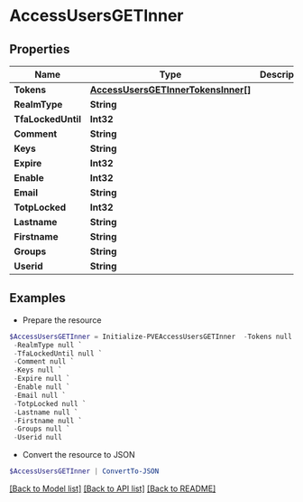 # AccessUsersGETInner
## Properties

Name | Type | Description | Notes
------------ | ------------- | ------------- | -------------
**Tokens** | [**AccessUsersGETInnerTokensInner[]**](AccessUsersGETInnerTokensInner.md) |  | [optional] 
**RealmType** | **String** |  | [optional] 
**TfaLockedUntil** | **Int32** |  | [optional] 
**Comment** | **String** |  | [optional] 
**Keys** | **String** |  | [optional] 
**Expire** | **Int32** |  | [optional] 
**Enable** | **Int32** |  | [optional] 
**Email** | **String** |  | [optional] 
**TotpLocked** | **Int32** |  | [optional] 
**Lastname** | **String** |  | [optional] 
**Firstname** | **String** |  | [optional] 
**Groups** | **String** |  | [optional] 
**Userid** | **String** |  | [optional] 

## Examples

- Prepare the resource
```powershell
$AccessUsersGETInner = Initialize-PVEAccessUsersGETInner  -Tokens null `
 -RealmType null `
 -TfaLockedUntil null `
 -Comment null `
 -Keys null `
 -Expire null `
 -Enable null `
 -Email null `
 -TotpLocked null `
 -Lastname null `
 -Firstname null `
 -Groups null `
 -Userid null
```

- Convert the resource to JSON
```powershell
$AccessUsersGETInner | ConvertTo-JSON
```

[[Back to Model list]](../README.md#documentation-for-models) [[Back to API list]](../README.md#documentation-for-api-endpoints) [[Back to README]](../README.md)


